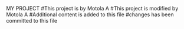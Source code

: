MY PROJECT
#This project is by Motola A
#This project is modified by Motola A
#Additional content is added to this file
#changes has been committed to this file
